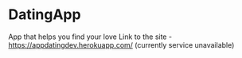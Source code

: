 # DatingApp
App that helps you find your love
Link to the site - https://appdatingdev.herokuapp.com/ (currently service unavailable)
